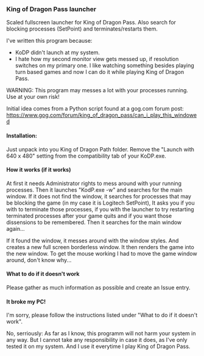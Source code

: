 ### King of Dragon Pass launcher
Scaled fullscreen launcher for King of Dragon Pass. Also search for blocking processes (SetPoint) and terminates/restarts them.

I've written this program because:
* KoDP didn't launch at my system.
* I hate how my second monitor view gets messed up, if resolution switches on my primary one. I like watching something besides playing turn based games and now I can do it while playing King of Dragon Pass.



WARNING: This program may messes a lot with your processes running. Use at your own risk!

Initial idea comes from a Python script found at a gog.com forum post:
https://www.gog.com/forum/king_of_dragon_pass/can_i_play_this_windowed


#### Installation:
Just unpack into you King of Dragon Path folder.
Remove the "Launch with 640 x 480" setting from the compatibility tab of your KoDP.exe.


#### How it works (if it works)
At first it needs Administrator rights to mess around with your running processes.
Then it launches "KodP.exe -w" and searches for the main window.
If it does not find the window, it searches for processes that may be blocking the game (in my case it is Logitech SetPoint),
It asks you if you with to terminate those processes, if you with the launcher to try restarting terminated processes after your game quits and if you want those dissensions to be remembered.
Then it searches for the main window again...

If it found the window, it messes around with the window styles. And creates a new full screen borderless window.
It then renders the game into the new window.
To get the mouse working I had to move the game window around, don't know why...


#### What to do if it doesn't work
Please gather as much information as possible and create an Issue entry.


#### It broke my PC!
I'm sorry, please follow the instructions listed under "What to do if it doesn't work".

No, serriously: As far as I know, this programm will not harm your system in any way.
But I cannot take any responsibility in case it does, as I've only tested it on my system.
And I use it everytime I play King of Dragon Pass.
